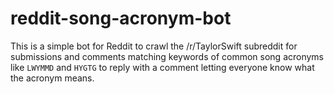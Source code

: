 # reddit-song-acronym-bot

This is a simple bot for Reddit to crawl the /r/TaylorSwift subreddit for submissions and comments matching keywords of common song acronyms like `LWYMMD` and `HYGTG` to reply with a comment letting everyone know what the acronym means.
